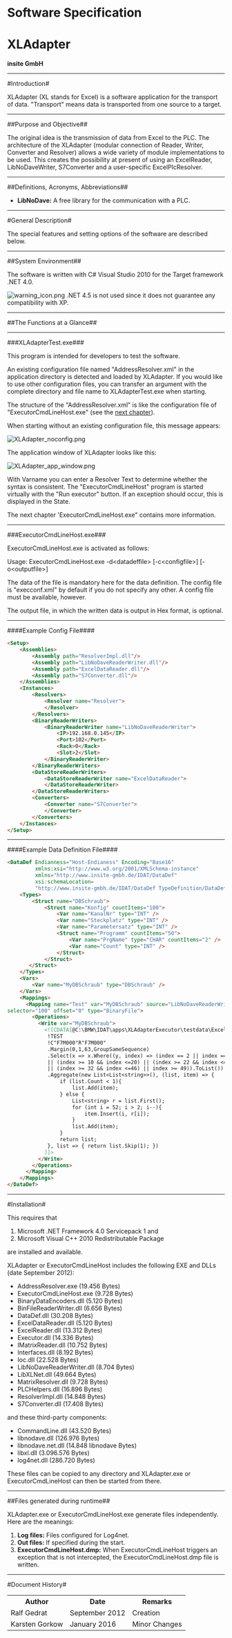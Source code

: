 <h1>Software Specification</h1>  

<h1>XLAdapter</h1>
  


**insite GmbH**



	
---  
#Introduction#

XLAdapter (XL stands for Excel) is a software application for the transport of data. "Transport" means data is transported from one source to a target.

---  
##Purpose and Objective##

The original idea is the transmission of data from Excel to the PLC. The architecture of the XLAdapter (modular connection of Reader, Writer, Converter and Resolver) allows a wide variety of module implementations to be used. This creates the possibility at present of using an ExcelReader, LibNoDaveWriter, S7Converter and a user-specific ExcelPlcResolver.

---  
##Definitions, Acronyms, Abbreviations##

*  **LibNoDave:** A free library for the communication with a PLC.

---  
#General Description#

The special features and setting options of the software are described below.

---  
##System Environment##

The software is written with C&#35; Visual Studio 2010 for the Target framework .NET 4.0.
  


![warning_icon.png](../images/warning_icon.png)
.NET 4.5 is not used since it does not guarantee any compatibility with XP.

---  
##The Functions at a Glance##

---  
###XLAdapterTest.exe###

This program is intended for developers to test the software.
  

An existing configuration file named "AddressResolver.xml" in the application directory is detected and loaded by XLAdapter. If you would like to use other configuration files, you can transfer an argument with the complete directory and file name to XLAdapterTest.exe when starting.
  

The structure of the "AddressResolver.xml" is like the configuration file of "ExecutorCmdLineHost.exe" (see the [next chapter](#ExecutorCmdLineHost.exe)).
  

When starting without an existing configuration file, this message appears:  


![XLAdapter_noconfig.png](../images/XLAdapter_noconfig.png)

  

The application window of XLAdapter looks like this:  


![XLAdapter_app_window.png](../images/XLAdapter_app_window.png)

  

With Varname you can enter a Resolver Text to determine whether the syntax is consistent. The "ExecutorCmdLineHost" program is started virtually with the "Run executor" button. If an exception should occur, this is displayed in the State.
  

The next chapter 'ExecutorCmdLineHost.exe" contains more information.

---  
###ExecutorCmdLineHost.exe###

<a name="ExecutorCmdLineHost.exe"></a>
ExecutorCmdLineHost.exe is activated as follows:  

Usage: ExecutorCmdLineHost.exe -d&#60;datadeffile&#62; [-c&#60;configfile&#62;] [-o&#60;outputfile&#62;]  

The data of the file is mandatory here for the data definition. The config file is "execconf.xml" by default if you do not specify any other. A config file must be available, however.  

The output file, in which the written data is output in Hex format, is optional.

---  
####Example Config File####
   

  
```html
<Setup>
    <Assemblies>
        <Assembly path="ResolverImpl.dll"/>
        <Assembly path="LibNoDaveReaderWriter.dll"/>
        <Assembly path="ExcelDataReader.dll"/>
        <Assembly path="S7Converter.dll"/>
    </Assemblies>
    <Instances>
        <Resolvers>
            <Resolver name="Resolver">
            </Resolver>
        </Resolvers>
        <BinaryReaderWriters>
            <BinaryReaderWriter name="LibNoDaveReaderWriter">
                <IP>192.168.0.145</IP>
                <Port>102</Port>
                <Rack>0</Rack>
                <Slot>2</Slot>
            </BinaryReaderWriter>
        </BinaryReaderWriters>
        <DataStoreReaderWriters>
            <DataStoreReaderWriter name="ExcelDataReader">
            </DataStoreReaderWriter>
        </DataStoreReaderWriters>
        <Converters>
            <Converter name="S7Converter">
            </Converter>
        </Converters>
    </Instances>
</Setup>
```  


---  
####Example Data Definition File####
   

  
```html
<DataDef Endianness="Host-Endianess" Encoding="Base16" 
         xmlns:xsi="http://www.w3.org/2001/XMLSchema-instance" 
         xmlns="http://www.insite-gmbh.de/IDAT/DataDef" 
         xsi:schemaLocation=
         "http://www.insite-gmbh.de/IDAT/DataDef TypeDefinition/DataDef.xsd">
    <Types>
        <Struct name="DBSchraub">
            <Struct name="Konfig" countItems="100">
                <Var name="KanalNr" type="INT" />
                <Var name="Steckplatz" type="INT" />
                <Var name="Parametersatz" type="INT" />
                <Struct name="Programm" countItems="50">
                    <Var name="PrgName" type="CHAR" countItems="2" />
                    <Var name="Count" type="INT" />
                </Struct>
            </Struct>
       </Struct>
    </Types>
    <Vars>
        <Var name="MyDBSchraub" type="DBSchraub" />
    </Vars>
    <Mappings>
      <Mapping name="Test" var="MyDBSchraub" source="LibNoDaveReaderWriter" 
selector="100" offset="0" type="BinaryFile">
        <Operations>
          <Write var="MyDBSchraub">
            <![CDATA[@C:\BMW\IDAT\apps\XLAdapterExecutor\testdata\ExcelTestdaten.xlsx
             !TEST
             !C"F7M000"R"F7M000"
             .Margin(0,1,63,GroupSameSequence)
             .Select(x => x.Where((y, index) => (index == 2 || index == 4 || index == 6
             || (index >= 10 && index <=20) || (index >= 22 && index <=30)
             || (index >= 32 && index <=46) || index >= 49)).ToList())
             .Aggregate(new List<List<string>>(), (list, item) => { 
                 if (list.Count < 1){
                     list.Add(item);
                 } else { 
                     List<string> r = list.First();
                     for (int i = 52; i > 2; i--){
                         item.Insert(i, r[i]);
                     } 
                     list.Add(item);
                 }
                 return list;
             }, list => { return list.Skip(1); })
            ]]>
          </Write>
        </Operations>
      </Mapping>
    </Mappings>
</DataDef>
```  


---  
#Installation#

This requires that 

  1.   Microsoft .NET Framework 4.0 Servicepack 1 and
  2.   Microsoft Visual C++ 2010 Redistributable Package

are installed and available.
  

XLAdapter or ExecutorCmdLineHost includes the following EXE and DLLs (date September 2012):

*  AddressResolver.exe (19.456 Bytes)
*  ExecutorCmdLineHost.exe (9.728 Bytes)
*  BinaryDataEncoders.dll (5.120 Bytes)
*  BinFileReaderWriter.dll (6.656 Bytes)
*  DataDef.dll (30.208 Bytes)
*  ExcelDataReader.dll (5.120 Bytes)
*  ExcelReader.dll (13.312 Bytes)
*  Executor.dll (14.336 Bytes)
*  IMatrixReader.dll (10.752 Bytes)
*  Interfaces.dll (8.192 Bytes)
*  Ioc.dll (22.528 Bytes)
*  LibNoDaveReaderWriter.dll (8.704 Bytes)
*  LibXLNet.dll (49.664 Bytes)
*  MatrixResolver.dll (9.728 Bytes)
*  PLCHelpers.dll (16.896 Bytes)
*  ResolverImpl.dll (14.848 Bytes)
*  S7Converter.dll (17.408 Bytes)

and these third-party components:

*  CommandLine.dll (43.520 Bytes)
*  libnodave.dll (126.976 Bytes)
*  libnodave.net.dll (14.848 libnodave Bytes)
*  libxl.dll (3.096.576 Bytes)
*  log4net.dll (286.720 Bytes)

These files can be copied to any directory and XLAdapter.exe or ExecutorCmdLineHost can then be started from there.

---  
##Files generated during runtime##

XLAdapter.exe or ExecutorCmdLineHost.exe generate files independently. Here are the meanings:

  1.   **Log files:** Files configured for Log4net.
  2.   **Out files:** If specified during the start.
  3.   **ExecutorCmdLineHost.dmp:** When ExecutorCmdLineHost triggers an exception that is not intercepted, the ExecutorCmdLineHost.dmp file is written.

---  
#Document History#

<table><tr><th>Author </th><th> Date </th><th> Remarks</th></tr>
<tr><td>Ralf Gedrat </td><td> September 2012 </td><td> Creation</td></tr>
<tr><td>Karsten Gorkow </td><td> January 2016 </td><td> Minor Changes</td></tr>
</table>